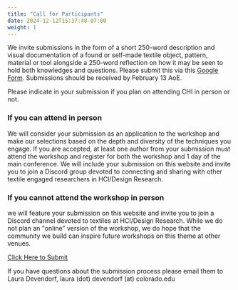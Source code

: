 ```yaml
---
title: "Call for Participants"
date: 2024-12-12T15:37:48-07:00
weight: 1
---
```



We invite submissions in the form of a short 250-word description and visual documentation of a found or self-made textile object, pattern, material or tool alongside a 250-word reflection on how it may be seen to hold both knowledges and questions.  Please submit this via this [Google Form](https://docs.google.com/forms/d/e/1FAIpQLSd4-6nUyzaEcIvcXBRbq3DbHnhc1tFQPpitqxTxEVQRw-DIwg/viewform?usp=sf_link). Submissions should be received by February 13 AoE. 

Please indicate in your submission if you plan on attending CHI in person or not. 

### If you can attend in person 
We will consider your submission as an application to the workshop and make our selections based on the depth and diversity of the techniques you engage. If you are accepted, at least one author from your submission must attend the workshop and register for both the workshop and 1 day of the main conference. We will include your submission on this website and invite you to join a Discord group devoted to connecting and sharing with other textile engaged researchers in HCI/Design Research. 

### If you cannot attend the workshop in person
we will feature your submission on this website and invite you to join a Discord channel devoted to textiles at HCI/Design Research. While we do not plan an "online" version of the workshop, we do hope that the community we build can inspire future workshops on this theme at other venues. 


[Click Here to Submit](https://docs.google.com/forms/d/e/1FAIpQLSd4-6nUyzaEcIvcXBRbq3DbHnhc1tFQPpitqxTxEVQRw-DIwg/viewform?usp=sf_link)


 If you have questions about the submission process please email them to Laura Devendorf, laura (dot) devendorf (at) colorado.edu